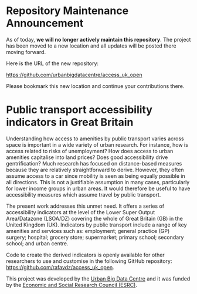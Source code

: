 # Repository Maintenance Announcement

As of today, **we will no longer actively maintain this repository**. The project has been moved to a new location and all updates will be posted there moving forward.

Here is the URL of the new repository:

https://github.com/urbanbigdatacentre/access_uk_open

Please bookmark this new location and continue your contributions there.

# Public transport accessibility indicators in Great Britain

Understanding how access to amenities by public transport varies across space is important in a wide variety of urban research. For instance, how is access related to risks of unemployment? How does access to urban amenities capitalise into land prices? Does good accessibility drive gentrification? Much research has focused on distance-based measures because they are relatively straightforward to derive. However, they often assume access to a car since mobility is seen as being equally possible in all directions. This is not a justifiable assumption in many cases, particularly for lower income groups in urban areas. It would therefore be useful to have accessibility measures which assume travel by public transport.

The present work addresses this unmet need. It offers a series of accessibility indicators at the level of the Lower Super Output Area/Datazone (LSOA/DZ) covering the whole of Great Britain (GB) in the United Kingdom (UK). Indicators by public transport include a range of key amenities and services such as: employment; general practice (GP) surgery; hospital; grocery store; supermarket; primary school; secondary school; and urban centre. 

Code to create the derived indicators is openly available for other researchers to use and customise in the following GitHub repository: <https://github.com/rafavdz/access_uk_open>.

This project was developed by the [Urban Big Data Centre](https://www.ubdc.ac.uk/) and it was funded by the [Economic and Social Research Council (ESRC)](https://www.ukri.org/councils/esrc/).


